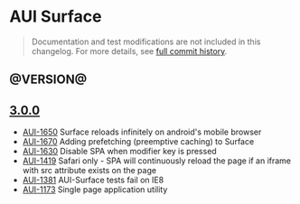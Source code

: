 # AUI Surface

> Documentation and test modifications are not included in this changelog. For more details, see [full commit history](https://github.com/liferay/alloy-ui/commits/master/src/aui-surface).

## @VERSION@

## [3.0.0](https://github.com/liferay/alloy-ui/releases/tag/3.0.0)

* [AUI-1650](https://issues.liferay.com/browse/AUI-1650) Surface reloads infinitely on android's mobile browser
* [AUI-1670](https://issues.liferay.com/browse/AUI-1670) Adding prefetching (preemptive caching) to Surface
* [AUI-1630](https://issues.liferay.com/browse/AUI-1630) Disable SPA when modifier key is pressed
* [AUI-1419](https://issues.liferay.com/browse/AUI-1419) Safari only - SPA will continuously reload the page if an iframe with src attribute exists on the page
* [AUI-1381](https://issues.liferay.com/browse/AUI-1381) AUI-Surface tests fail on IE8
* [AUI-1173](https://issues.liferay.com/browse/AUI-1173) Single page application utility